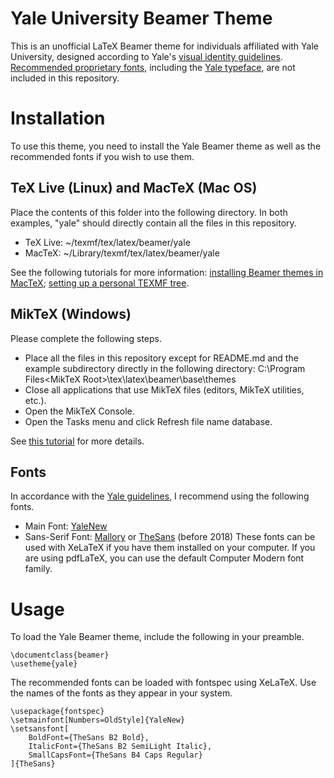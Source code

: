 Yale University Beamer Theme
============================

This is an unofficial LaTeX Beamer theme for individuals affiliated with Yale University, designed according to Yale's [visual identity guidelines](https://yaleidentity.yale.edu/). [Recommended proprietary fonts](https://yaleidentity.yale.edu/typefaces), including the [Yale typeface](https://yaleidentity.yale.edu/typeface/download-yale-typeface), are not included in this repository.

Installation
============

To use this theme, you need to install the Yale Beamer theme as well as the recommended fonts if you wish to use them.

## TeX Live (Linux) and MacTeX (Mac OS)

Place the contents of this folder into the following directory. In both examples, "yale" should directly contain all the files in this repository.
* TeX Live: ~/texmf/tex/latex/beamer/yale
* MacTeX: ~/Library/texmf/tex/latex/beamer/yale

See the following tutorials for more information: [installing Beamer themes in MacTeX](https://tex.stackexchange.com/questions/202312/problems-installing-custom-beamer-style-on-mac); [setting up a personal TEXMF tree](https://www.math.hmc.edu/computing/support/tex/installing/).

## MikTeX (Windows)

Please complete the following steps.
* Place all the files in this repository except for README.md and the example subdirectory directly in the following directory: C:\Program Files\<MikTeX Root>\tex\latex\beamer\base\themes
* Close all applications that use MikTeX files (editors, MikTeX utilities, etc.).
* Open the MikTeX Console.
* Open the Tasks menu and click Refresh file name database.

See [this tutorial](https://codeyarns.com/2009/11/03/how-to-install-custom-theme-for-beamer/) for more details.

## Fonts

In accordance with the [Yale guidelines](https://yaleidentity.yale.edu/typefaces), I recommend using the following fonts.
* Main Font: [YaleNew](https://yaleidentity.yale.edu/typeface/download-yale-typeface)
* Sans-Serif Font: [Mallory](https://fonts.adobe.com/fonts/mallory) or [TheSans](https://www.lucasfonts.com/fonts/thesans/) (before 2018)
These fonts can be used with XeLaTeX if you have them installed on your computer. If you are using pdfLaTeX, you can use the default Computer Modern font family.

Usage
====

To load the Yale Beamer theme, include the following in your preamble.

    \documentclass{beamer}
    \usetheme{yale}
    
The recommended fonts can be loaded with fontspec using XeLaTeX. Use the names of the fonts as they appear in your system.

    \usepackage{fontspec}
    \setmainfont[Numbers=OldStyle]{YaleNew}
    \setsansfont[
        BoldFont={TheSans B2 Bold},
        ItalicFont={TheSans B2 SemiLight Italic},
        SmallCapsFont={TheSans B4 Caps Regular}
    ]{TheSans}

